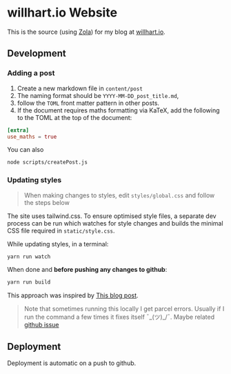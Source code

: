 # willhart.io Website

This is the source (using [Zola](https://www.getzola.org/)) for my blog at [willhart.io](https://willhart.io).

## Development

### Adding a post

1. Create a new markdown file in `content/post`
2. The naming format should be `YYYY-MM-DD_post_title.md`,
3. follow the `TOML` front matter pattern in other posts.
4. If the document requires maths formatting via KaTeX, add the following to the TOML at the top of the document:

```toml
[extra]
use_maths = true
```

You can also

```bash
node scripts/createPost.js
```

### Updating styles

> When making changes to styles, edit `styles/global.css` and follow the steps below

The site uses tailwind.css. To ensure optimised style files, a separate dev process can be run which watches for style changes and builds the minimal CSS file required in `static/style.css`.

While updating styles, in a terminal:

```bash
yarn run watch
```

When done and **before pushing any changes to github**:

```bash
yarn run build
```

This approach was inspired by [This blog post](https://www.maybevain.com/writing/using-tailwind-css-with-zola-static-site-generator/).

> Note that sometimes running this locally I get parcel errors. Usually if I run the command a few times it fixes itself ¯\_(ツ)_/¯. Maybe related [github issue](https://github.com/parcel-bundler/parcel/issues/7578)

## Deployment

Deployment is automatic on a push to github.
